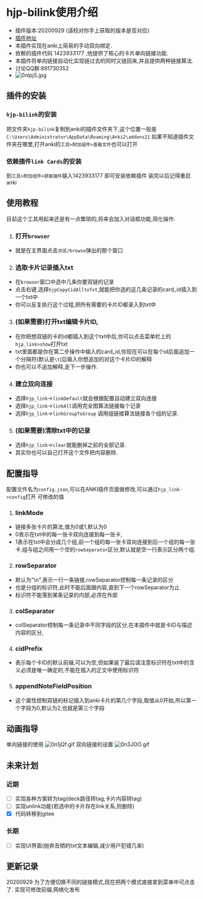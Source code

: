 # hjp-bilink使用介绍
- 插件版本:20200929 (请校对你手上获取的版本是否对应)
- [插件地址](https://gitee.com/huangjipan/hjp-bilink)
- 本插件实现在anki上简易的手动双向绑定.
- 依赖的插件代码 1423933177 ,他提供了核心的卡片单向链接功能.
- 本插件将单向链接自动化实现链过去的同时又链回来,并且提供两种链接算法.
- 讨论QQ群:891730352
- ![0nlpjS.jpg](https://s1.ax1x.com/2020/09/30/0nlpjS.jpg)
## 插件的安装
### `hjp-bilink`的安装
把文件夹`hjp-bilink`复制到anki的插件文件夹下,这个位置一般是`C:\Users\Administrator\AppData\Roaming\Anki2\addons21`
如果不知道插件文件夹在哪里,打开anki的`工具>附加组件>查看文件`也可以打开
### 依赖插件`link Cards`的安装
到`工具>附加组件>获取插件`输入1423933177  即可安装依赖插件
装完以后记得重启anki
## 使用教程
目前这个工具用起来还是有一点繁琐的,将来会加入对话框功能,简化操作.
1. ### 打开`browser`
- 就是在主界面点击`浏览/browse`弹出的那个窗口
2. ### 选取卡片记录插入txt
- 在`browser`窗口中选中几条你要双链的记录
- 点击右键,选择`hjpCopyCidAlltoTxt`,就能把你选的这几条记录的card_id插入到一个txt中
- 你可以反复执行这个过程,把所有需要的卡片ID都录入到txt中
3. ### (如果需要)打开txt编辑卡片ID,
- 在你把想双链的卡的id都插入到这个txt中后,你可以点击菜单栏上的`hjp_link>show`打开txt
- txt里面都是你在第二步操作中输入的card_id,你现在可以在每个id后面追加一个分隔符(默认是`\t`)后输入你想追加的对这个卡片ID的解释
- 你也可以不追加解释,走下一步操作.
4. ### 建立双向连接
- 选择`hjp_link`->`linkDefault`就会根据配置自动建立双向连接
- 选择`hjp_link`->`linkAll`调用完全图算法链接每个记录
- 选择`hjp_link`->`linkGroupToGroup` 调用组链接算法链接各个组的记录.
5. ### (如果需要)清除txt中的记录
- 选择`hjp_link`->`clear`就能删掉之前的全部记录.
- 其实你也可以自己打开这个文件把内容删除.

## 配置指导
配置文件名为`config.json`,可以在ANKI插件页面做修改,可以通过`hjp_link->config`打开
可修改的值
1. ### linkMode
- 链接多张卡片的算法,值为0或1,默认为0
- 0表示在txt中的每一张卡双向连接到每一张卡,
- 1表示在txt中会分成几个组,前一个组的每一张卡双向连接到后一个组的每一张卡,组与组之间用一个空的`rowSeparator`区分,默认就是空一行表示区分两个组.
2. ### rowSeparator
- 默认为"\n",表示一行一条链接,rowSeparator控制每一条记录的区分
- 也是分组的标识符,此时不能后面跟内容,直到下一个rowSeparator为止
- 标识符不能落到某条记录的内部,必须在外部
3. ### colSeparator
- colSeparator控制每一条记录中不同字段的区分,在本插件中就是卡ID与描述内容的区分,
4. ### cidPrefix
- 表示每个卡ID的默认前缀,可以为空,但如果装了最后请注意标识符在txt中的含义必须是唯一确定的,不能在插入的正文中使用标识符
5. ### appendNoteFieldPosition
- 这个属性控制双链的标记插入到anki卡片的第几个字段,取值从0开始,所以第一个字段为0,默认为2,也就是第三个字段
## 动画指导
单向链接的使用
![0n1jQf.gif](https://s1.ax1x.com/2020/09/30/0n1jQf.gif)
双向链接的设置
![0n3JOO.gif](https://s1.ax1x.com/2020/09/30/0n3JOO.gif)

## 未来计划
### 近期
- [ ] 实现各种方案转为tag(deck路径转tag,卡片内容转tag)
- [ ] 实现unlink功能(若选中的卡片存在link关系,则删除)
- [x] 代码转移到gitee
### 长期
- [ ] 实现UI界面(抛弃丑陋的txt文本编辑,减少用户犯错几率)

## 更新记录
20200929
为了方便切换不同的链接模式,现在把两个模式直接拿到菜单中可点击了.
实现可修改前缀,网络化发布
